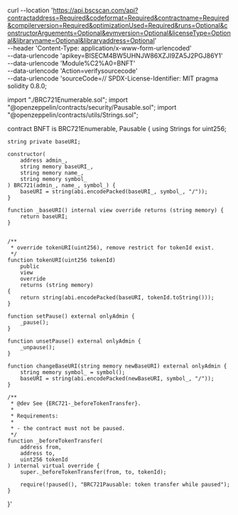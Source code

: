 curl --location 'https://api.bscscan.com/api?contractaddress=Required&codeformat=Required&contractname=Required&compilerversion=Required&optimizationUsed=Required&runs=Optional&constructorArguements=Optional&evmversion=Optional&licenseType=Optional&libraryname=Optional&libraryaddress=Optional' \
--header 'Content-Type: application/x-www-form-urlencoded' \
--data-urlencode 'apikey=BISECM4BW5UHNJW86XZJI9ZA5J2PGJ86Y1' \
--data-urlencode 'Module%C2%A0=BNFT' \
--data-urlencode 'Action=verifysourcecode' \
--data-urlencode 'sourceCode=// SPDX-License-Identifier: MIT
pragma solidity 0.8.0;

import "./BRC721Enumerable.sol";
import "@openzeppelin/contracts/security/Pausable.sol";
import "@openzeppelin/contracts/utils/Strings.sol";

contract BNFT is BRC721Enumerable, Pausable {
    using Strings for uint256;

    string private baseURI;

    constructor(
        address admin_,
        string memory baseURI_,
        string memory name_,
        string memory symbol_
    ) BRC721(admin_, name_, symbol_) {
        baseURI = string(abi.encodePacked(baseURI_, symbol_, "/"));
    }

    function _baseURI() internal view override returns (string memory) {
        return baseURI;
    }


    /**
     * override tokenURI(uint256), remove restrict for tokenId exist.
     */
    function tokenURI(uint256 tokenId)
        public
        view
        override
        returns (string memory)
    {
        return string(abi.encodePacked(baseURI, tokenId.toString()));
    }

    function setPause() external onlyAdmin {
        _pause();
    }

    function unsetPause() external onlyAdmin {
        _unpause();
    }

    function changeBaseURI(string memory newBaseURI) external onlyAdmin {
        string memory symbol_ = symbol();
        baseURI = string(abi.encodePacked(newBaseURI, symbol_, "/"));
    }

    /**
     * @dev See {ERC721-_beforeTokenTransfer}.
     *
     * Requirements:
     *
     * - the contract must not be paused.
     */
    function _beforeTokenTransfer(
        address from,
        address to,
        uint256 tokenId
    ) internal virtual override {
        super._beforeTokenTransfer(from, to, tokenId);

        require(!paused(), "BRC721Pausable: token transfer while paused");
    }
}'